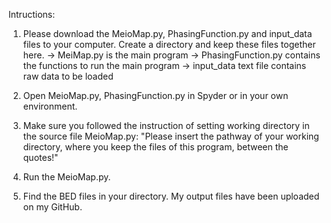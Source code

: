 Intructions:

1. Please download the MeioMap.py, PhasingFunction.py and input_data files to your computer. Create a directory and keep these files together here.
 -> MeiMap.py is the main program
 -> PhasingFunction.py contains the functions to run the main program
 -> input_data text file contains raw data to be loaded

2. Open MeioMap.py, PhasingFunction.py in Spyder or in your own environment.

3. Make sure you followed the instruction of setting working directory in the source file MeioMap.py: "Please insert the pathway of your working directory, where you keep the files of this program, between the quotes!"

4. Run the MeioMap.py.

5. Find the BED files in your directory. My output files have been uploaded on my GitHub.




 
